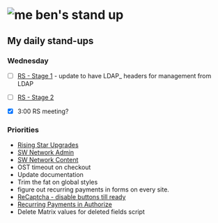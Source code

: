 # ![me](https://avatars2.githubusercontent.com/u/5232044?s=50&v=4) ben's stand up

## My daily stand-ups

### Wednesday

- [ ] [RS - Stage 1](https://app.clickup.com/t/n11e92) - update to have LDAP_ headers for management from LDAP
- [ ] [RS - Stage 2](https://app.clickup.com/8537154/v/l/li/63072272?pr=12760709)
- [X] 3:00 RS meeting?


### Priorities 
    
- [Rising Star Upgrades](https://app.clickup.com/8537154/v/l/f/27554943?pr=12707202)
- [SW Network Admin](https://app.clickup.com/8537154/v/l/li/54890360?pr=12760709)
- [SW Network Content](https://app.clickup.com/8537154/v/l/li/54892353?pr=12760709)
- OST timeout on checkout
- Update documentation
- Trim the fat on global styles
- figure out recurring payments in forms on every site.
- [ReCaptcha - disable buttons till ready](https://projects.madebyspeak.com/#/tasks/17598281)
- [Recurring Payments in Authorize](https://projects.madebyspeak.com/#/tasks/16411534)
- Delete Matrix values for deleted fields script
